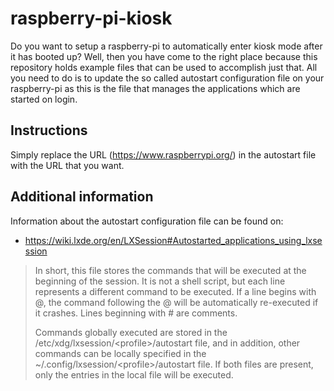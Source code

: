 # raspberry-pi-kiosk

Do you want to setup a raspberry-pi to automatically enter kiosk mode after it has booted up? Well, then you have come to the right place because this repository holds example files that can be used to accomplish just that. All you need to do is to update the so called autostart configuration file on your raspberry-pi as this is the file that manages the applications which are started on login.

## Instructions

Simply replace the URL (https://www.raspberrypi.org/) in the autostart file with the URL that you want.

## Additional information

 Information about the autostart configuration file can be found on:
 - https://wiki.lxde.org/en/LXSession#Autostarted_applications_using_lxsession

> In short, this file stores the commands that will be executed at the beginning of the session. It is not a shell script, but each line represents a different command to be executed. If a line begins with @, the command following the @ will be automatically re-executed if it crashes. Lines beginning with # are comments.
>
> Commands globally executed are stored in the /etc/xdg/lxsession/&lt;profile&gt;/autostart file, and in addition, other commands can be locally specified in the ~/.config/lxsession/&lt;profile&gt;/autostart file. If both files are present, only the entries in the local file will be executed.
